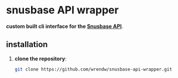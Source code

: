 # snusbase API wrapper

<strong>custom built cli interface for the <a href="https://snusbase.com">Snusbase API</a></strong>.

## installation

1. <strong>clone the repository</strong>:
   ```bash
   git clone https://github.com/wrendw/snusbase-api-wrapper.git
